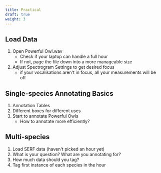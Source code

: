 ```yaml
---
title: Practical
draft: true
weight: 3
---
```


## Load Data

1.  Open Powerful Owl.wav
    -   Check if your laptop can handle a full hour
    -   If not, page the file down into a more manageable size
2.  Adjust Spectrogram Settings to get desired focus
    -   if your vocalisations aren't in focus, all your measurements will be off

## Single-species Annotating Basics

1.  Annotation Tables
2.  Different boxes for different uses
3.  Start to annotate Powerful Owls
    -   How to annotate more efficiently?

## Multi-species

1. Load SERF data (haven't picked an hour yet)
2. What is your question? What are you annotating for?
3. How much data should you tag?
4. Tag first instance of each species in the hour
